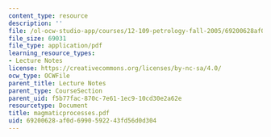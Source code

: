 ```yaml
---
content_type: resource
description: ''
file: /ol-ocw-studio-app/courses/12-109-petrology-fall-2005/69200628af0d6990592243fd56d0d304_magmaticprocesses.pdf
file_size: 69031
file_type: application/pdf
learning_resource_types:
- Lecture Notes
license: https://creativecommons.org/licenses/by-nc-sa/4.0/
ocw_type: OCWFile
parent_title: Lecture Notes
parent_type: CourseSection
parent_uid: f5b77fac-870c-7e61-1ec9-10cd30e2a62e
resourcetype: Document
title: magmaticprocesses.pdf
uid: 69200628-af0d-6990-5922-43fd56d0d304
---
```


